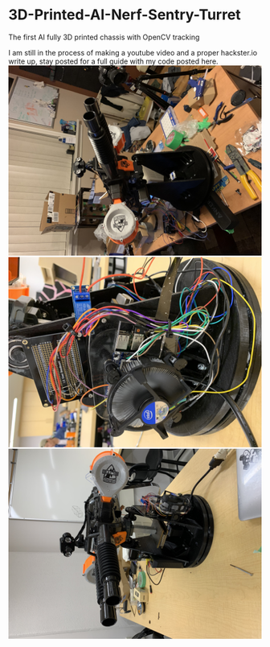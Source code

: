 # 3D-Printed-AI-Nerf-Sentry-Turret
The first AI fully 3D printed chassis with OpenCV tracking

I am still in the process of making a youtube video and a proper hackster.io write up, stay posted for a full guide with my code posted here.
![Image description](https://github.com/KevyVo/3D-Printed-AI-Nerf-Sentry-Turret/blob/master/Nerf/nerf%20turret/IMG_1535.jpg)
![Image description](https://github.com/KevyVo/3D-Printed-AI-Nerf-Sentry-Turret/blob/master/Nerf/nerf%20turret/IMG_1788.jpg)
![Image description](https://github.com/KevyVo/3D-Printed-AI-Nerf-Sentry-Turret/blob/master/Nerf/nerf%20turret/IMG_1793.jpg)
